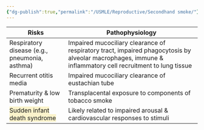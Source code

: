 ```yaml
---
{"dg-publish":true,"permalink":"/USMLE/Reproductive/Secondhand smoke/"}
---
```


| Risks                                                                               | Pathophysiology                                                                                                                                           |
| ----------------------------------------------------------------------------------- | --------------------------------------------------------------------------------------------------------------------------------------------------------- |
| Respiratory disease (e.g., pneumonia, asthma)                                       | Impaired mucociliary clearance of respiratory tract, impaired phagocytosis by alveolar macrophages, immune & inflammatory cell recruitment to lung tissue |
| Recurrent otitis media                                                              | Impaired mucociliary clearance of eustachian tube                                                                                                         |
| Prematurity & low birth weight                                                      | Transplacental exposure to components of tobacco smoke                                                                                                    |
| <span style="background:rgba(240, 200, 0, 0.2)">Sudden infant death syndrome</span> | Likely related to impaired arousal & cardiovascular responses to stimuli                                                                                  |
